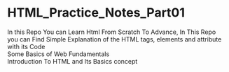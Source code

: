 # HTML_Practice_Notes_Part01
In this Repo You can Learn Html From Scratch To Advance, In This Repo you can Find Simple Explanation of the HTML tags, elements and attribute with its Code 
<br>
Some Basics of Web Fundamentals <br>
Introduction To HTML and Its Basics concept
